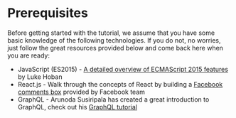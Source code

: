 # Prerequisites

Before getting started with the tutorial, we assume that you have some basic knowledge of the following technologies. If you do not, no worries, just follow the great resources provided below and come back here when you are ready:

- JavaScript (ES2015) - [A detailed overview of ECMAScript 2015 features](https://babeljs.io/docs/learn-es2015) by Luke Hoban
- React.js - Walk through the concepts of React by building a [Facebook comments box](https://facebook.github.io/react/docs/tutorial.html) provided by Facebook team
- GraphQL - Arunoda Susiripala has created a great introduction to GraphQL, check out his [GraphQL tutorial](https://learngraphql.com)

